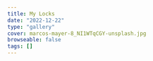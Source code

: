```yaml
---
title: My Locks
date: "2022-12-22"
type: "gallery"
cover: marcos-mayer-8_NI1WTqCGY-unsplash.jpg
browseable: false
tags: []
---
```

